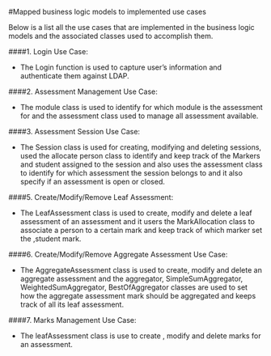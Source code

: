 #Mapped business logic models to implemented use cases

Below is a list all the use cases that are implemented in the business logic models and the associated
classes used to accomplish them. 

####1. Login Use Case:
* The Login function is used to capture user’s information and authenticate them against LDAP.

####2. Assessment Management Use Case:
* The module class is used to identify for which module is the assessment for and the assessment class used to manage all assessment available.

####3. Assessment Session Use Case:
* The Session class is used for creating, modifying and deleting sessions, used the allocate person class to identify and keep track of the Markers and student assigned to the session and also uses the assessment class to identify for which assessment the session belongs to and it also specify if an assessment is open or closed.

####5. Create/Modify/Remove Leaf Assessment:
* The LeafAssessment class is used to create, modify and delete a leaf assessment of an assessment and it users the MarkAllocation class to associate a person to a certain mark and keep track of which marker set the ,student mark.

####6. Create/Modify/Remove Aggregate Assessment Use Case:
* The AggregateAssessment class is used to create, modify and delete an aggregate assessment and the aggregator, SimpleSumAggregator, WeightedSumAggregator, BestOfAggregator classes are used to set how the aggregate assessment mark should be aggregated and keeps track of all its leaf assessment.

####7. Marks Management Use Case:
* The leafAssessment class is use to create , modify and delete marks for an assessment.
